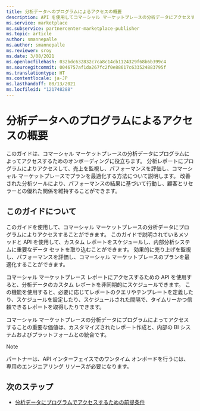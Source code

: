 ```yaml
---
title: 分析データへのプログラムによるアクセスの概要
description: API を使用してコマーシャル マーケットプレースの分析データにアクセスする方法について説明します。
ms.service: marketplace
ms.subservice: partnercenter-marketplace-publisher
ms.topic: article
author: smannepalle
ms.author: smannepalle
ms.reviewer: sroy
ms.date: 3/08/2021
ms.openlocfilehash: 032bdc632832c7ca8c14cb1124329f68b6b399c4
ms.sourcegitcommit: 0046757af1da267fc2f0e88617c633524883795f
ms.translationtype: HT
ms.contentlocale: ja-JP
ms.lasthandoff: 08/13/2021
ms.locfileid: "121748288"
---
```

# <a name="get-started-with-programmatic-access-to-analytics-data"></a>分析データへのプログラムによるアクセスの概要

このガイドは、コマーシャル マーケットプレースの分析データにプログラムによってアクセスするためのオンボーディングに役立ちます。 分析レポートにプログラムによりアクセスして、売上を監視し、パフォーマンスを評価し、コマーシャル マーケットプレースでプランを最適化する方法について説明します。 改善された分析ツールにより、パフォーマンスの結果に基づいて行動し、顧客とリセラーとの優れた関係を維持することができます。

## <a name="about-this-guide"></a>このガイドについて

このガイドを使用して、コマーシャル マーケットプレースの分析データにプログラムによりアクセスすることができます。 このガイドで説明されているメソッドと API を使用して、カスタム レポートをスケジュールし、内部分析システムに重要なデータ セットを取り込むことができます。 効果的に売り上げを監視し、パフォーマンスを評価し、コマーシャル マーケットプレースのプランを最適化することができます。

コマーシャル マーケットプレース レポートにアクセスするための API を使用すると、分析データのカスタム レポートを非同期的にスケジュールできます。 この機能を使用すると、必要に応じてレポートのクエリやテンプレートを定義したり、スケジュールを設定したり、スケジュールされた間隔で、タイムリーかつ信頼できるレポートを取得したりできます。

コマーシャル マーケットプレースの分析データにプログラムによってアクセスすることの重要な価値は、カスタマイズされたレポート作成と、内部の BI システムおよびプラットフォームとの統合です。

> [!NOTE]
> パートナーは、API インターフェイスでのワンタイム オンボードを行うには、専用のエンジニアリング リソースが必要になります。

## <a name="next-steps"></a>次のステップ

- [分析データにプログラムでアクセスするための前提条件](analytics-prerequisites.md)
